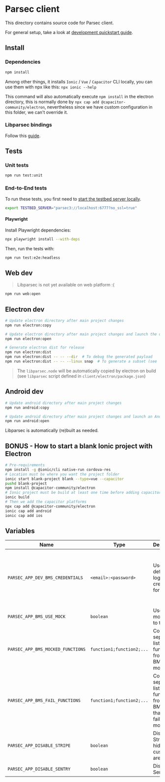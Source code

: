 # Parsec client

This directory contains source code for Parsec client.

For general setup, take a look at [development quickstart guide](../docs/development/README.md#Hacking-the-clients).

## Install

### Dependencies

```bash
npm install
```

Among other things, it installs `Ionic` / `Vue` / `Capacitor` CLI locally, you can use them with npx like this: `npx ionic --help`

This command will also automatically execute `npm install` in the electron directory, this is normally done by `npx cap add @capacitor-community/electron`, nevertheless since we have custom configuration in this folder, we can't override it.

### Libparsec bindings

Follow this [guide](../bindings/README.md).

## Tests

### Unit tests

```bash
npm run test:unit
```

### End-to-End tests

To run these tests, you first need to [start the testbed server locally](../docs/development/README.md#starting-the-testbed-server).

```bash
export TESTBED_SERVER="parsec3://localhost:6777?no_ssl=true"
```

#### Playwright

Install Playwright dependencies:

```bash
npx playwright install --with-deps
```

Then, run the tests with:

```bash
npm run test:e2e:headless
```

## Web dev

> Libparsec is not yet available on web platform :(

```bash
npm run web:open
```

## Electron dev

```bash
# Update electron directory after main project changes
npm run electron:copy

# Update electron directory after main project changes and launch the desktop app
npm run electron:open

# Generate electron dist for release
npm run electron:dist
npm run electron:dist -- -- --dir  # To debug the generated payload
npm run electron:dist -- -- --linux snap  # To generate a subset (see `npx electron-builder build --help`)
```

> The `libparsec.node` will be automatically copied by electron on build (see
> `libparsec` script defined in `client/electron/package.json`)

## Android dev

```bash
# Update android directory after main project changes
npm run android:copy

# Update android directory after main project changes and launch an Android Studio project
npm run android:open
```

Libparsec is automatically (re)built as needed.

<!-- TODO: iOS platform not yet available
## iOS dev

```bash
# In /client
# Update iOS folder after main project changes
npm run ios:copy
# ----
# Update iOS folder after main project changes and launch a XCode project
npm run ios:open
``` -->

## BONUS - How to start a blank Ionic project with Electron

```bash
# Pre-requirements
npm install -g @ionic/cli native-run cordova-res
# Location must be where you want the project folder
ionic start blank-project blank --type=vue --capacitor
pushd blank-project
npm install @capacitor-community/electron
# Ionic project must be build at least one time before adding capacitor plugins
ionic build
# Then we add the capacitor platforms
npx cap add @capacitor-community/electron
ionic cap add android
ionic cap add ios
```

## Variables

| Name                               | Type                      | Description                                                                   | Remark                                                                                          |
| ---------------------------------- | ------------------------- | ----------------------------------------------------------------------------- | ----------------------------------------------------------------------------------------------- |
| `PARSEC_APP_DEV_BMS_CREDENTIALS`   | `<email>:<password>`      | Used as default login credentials for the BMS                                 | Only for development purposes! Avoid using `:` in your password as it will mess up the parsing. |
| `PARSEC_APP_BMS_USE_MOCK`          | `boolean`                 | Used to mock calls to the BMS                                                 | Only for development purposes!                                                                  |
| `PARSEC_APP_BMS_MOCKED_FUNCTIONS ` | `function1;function2;...` | Comma-separated list of functions from the BMS API to mock                    | Only for development purposes!                                                                  |
| `PARSEC_APP_BMS_FAIL_FUNCTIONS `   | `function1;function2;...` | Comma-separated list of functions from the BMS API that should fail if mocked | Only for development purposes!                                                                  |
| `PARSEC_APP_DISABLE_STRIPE`        | `boolean`                 | Disable Stripe and hide the customer area                                     |                                                                                                 |
| `PARSEC_APP_DISABLE_SENTRY`        | `boolean`                 | Disable Sentry                                                                |                                                                                                 |
